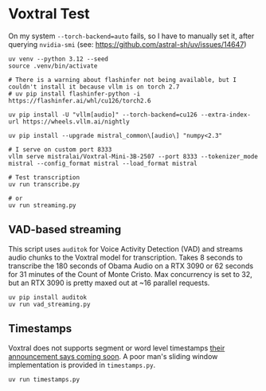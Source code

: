 # Voxtral Test

On my system `--torch-backend=auto` fails, so I have to manually set it, after querying `nvidia-smi` (see: https://github.com/astral-sh/uv/issues/14647)

```
uv venv --python 3.12 --seed
source .venv/bin/activate

# There is a warning about flashinfer not being available, but I couldn't install it because vllm is on torch 2.7
# uv pip install flashinfer-python -i https://flashinfer.ai/whl/cu126/torch2.6

uv pip install -U "vllm[audio]" --torch-backend=cu126 --extra-index-url https://wheels.vllm.ai/nightly

uv pip install --upgrade mistral_common\[audio\] "numpy<2.3"

# I serve on custom port 8333
vllm serve mistralai/Voxtral-Mini-3B-2507 --port 8333 --tokenizer_mode mistral --config_format mistral --load_format mistral

# Test transcription
uv run transcribe.py

# or 
uv run streaming.py
```

## VAD-based streaming

This script uses `auditok` for Voice Activity Detection (VAD) and streams audio chunks to the Voxtral model for transcription. Takes 8 seconds to transcribe the 180 seconds of Obama Audio on a RTX 3090 or 62 seconds for 31 minutes of the Count of Monte Cristo. Max concurrency is set to 32, but an RTX 3090 is pretty maxed out at ~16 parallel requests.

```
uv pip install auditok
uv run vad_streaming.py
```

## Timestamps

Voxtral does not supports segment or word level timestamps [their announcement says coming soon](https://mistral.ai/news/voxtral). A poor man's sliding window implementation is provided in `timestamps.py`.

```
uv run timestamps.py
```
